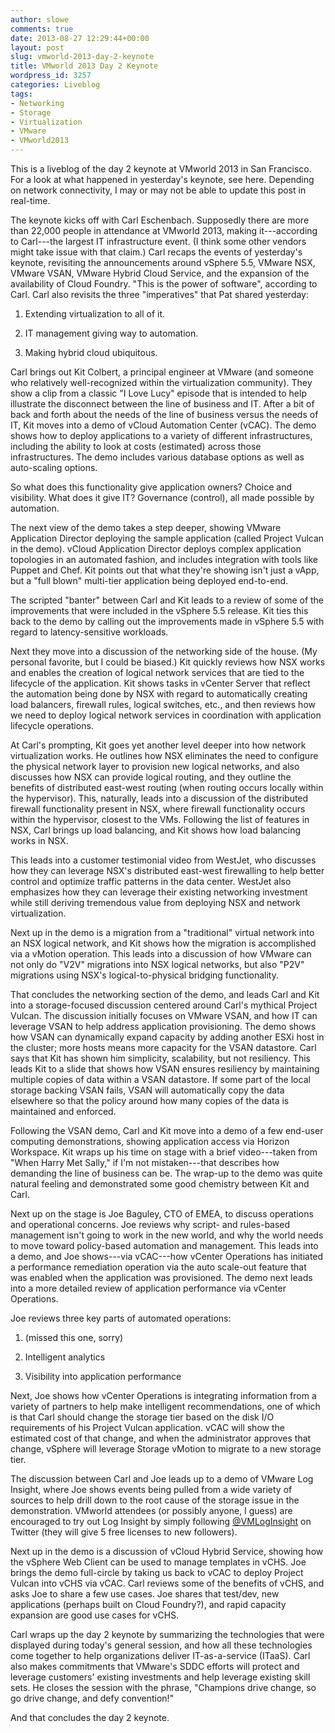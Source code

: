 ```yaml
---
author: slowe
comments: true
date: 2013-08-27 12:29:44+00:00
layout: post
slug: vmworld-2013-day-2-keynote
title: VMworld 2013 Day 2 Keynote
wordpress_id: 3257
categories: Liveblog
tags:
- Networking
- Storage
- Virtualization
- VMware
- VMworld2013
---
```


This is a liveblog of the day 2 keynote at VMworld 2013 in San Francisco. For a look at what happened in yesterday's keynote, see here. Depending on network connectivity, I may or may not be able to update this post in real-time.

The keynote kicks off with Carl Eschenbach. Supposedly there are more than 22,000 people in attendance at VMworld 2013, making it---according to Carl---the largest IT infrastructure event. (I think some other vendors might take issue with that claim.) Carl recaps the events of yesterday's keynote, revisiting the announcements around vSphere 5.5, VMware NSX, VMware VSAN, VMware Hybrid Cloud Service, and the expansion of the availability of Cloud Foundry. "This is the power of software", according to Carl. Carl also revisits the three "imperatives" that Pat shared yesterday:

1. Extending virtualization to all of it.

2. IT management giving way to automation.

3. Making hybrid cloud ubiquitous.

Carl brings out Kit Colbert, a principal engineer at VMware (and someone who relatively well-recognized within the virtualization community). They show a clip from a classic "I Love Lucy" episode that is intended to help illustrate the disconnect between the line of business and IT. After a bit of back and forth about the needs of the line of business versus the needs of IT, Kit moves into a demo of vCloud Automation Center (vCAC). The demo shows how to deploy applications to a variety of different infrastructures, including the ability to look at costs (estimated) across those infrastructures. The demo includes various database options as well as auto-scaling options.

So what does this functionality give application owners? Choice and visibility. What does it give IT? Governance (control), all made possible by automation. 

The next view of the demo takes a step deeper, showing VMware Application Director deploying the sample application (called Project Vulcan in the demo). vCloud Application Director deploys complex application topologies in an automated fashion, and includes integration with tools like Puppet and Chef. Kit points out that what they're showing isn't just a vApp, but a "full blown" multi-tier application being deployed end-to-end.

The scripted "banter" between Carl and Kit leads to a review of some of the improvements that were included in the vSphere 5.5 release. Kit ties this back to the demo by calling out the improvements made in vSphere 5.5 with regard to latency-sensitive workloads.

Next they move into a discussion of the networking side of the house. (My personal favorite, but I could be biased.) Kit quickly reviews how NSX works and enables the creation of logical network services that are tied to the lifecycle of the application. Kit shows tasks in vCenter Server that reflect the automation being done by NSX with regard to automatically creating load balancers, firewall rules, logical switches, etc., and then reviews how we need to deploy logical network services in coordination with application lifecycle operations.

At Carl's prompting, Kit goes yet another level deeper into how network virtualization works. He outlines how NSX eliminates the need to configure the physical network layer to provision new logical networks, and also discusses how NSX can provide logical routing, and they outline the benefits of distributed east-west routing (when routing occurs locally within the hypervisor). This, naturally, leads into a discussion of the distributed firewall functionality present in NSX, where firewall functionality occurs within the hypervisor, closest to the VMs. Following the list of features in NSX, Carl brings up load balancing, and Kit shows how load balancing works in NSX.

This leads into a customer testimonial video from WestJet, who discusses how they can leverage NSX's distributed east-west firewalling to help better control and optimize traffic patterns in the data center. WestJet also emphasizes how they can leverage their existing networking investment while still deriving tremendous value from deploying NSX and network virtualization.

Next up in the demo is a migration from a "traditional" virtual network into an NSX logical network, and Kit shows how the migration is accomplished via a vMotion operation. This leads into a discussion of how VMware can not only do "V2V" migrations into NSX logical networks, but also "P2V" migrations using NSX's logical-to-physical bridging functionality.

That concludes the networking section of the demo, and leads Carl and Kit into a storage-focused discussion centered around Carl's mythical Project Vulcan. The discussion initially focuses on VMware VSAN, and how IT can leverage VSAN to help address application provisioning. The demo shows how VSAN can dynamically expand capacity by adding another ESXi host in the cluster; more hosts means more capacity for the VSAN datastore. Carl says that Kit has shown him simplicity, scalability, but not resiliency. This leads Kit to a slide that shows how VSAN ensures resiliency by maintaining multiple copies of data within a VSAN datastore. If some part of the local storage backing VSAN fails, VSAN will automatically copy the data elsewhere so that the policy around how many copies of the data is maintained and enforced.

Following the VSAN demo, Carl and Kit move into a demo of a few end-user computing demonstrations, showing application access via Horizon Workspace. Kit wraps up his time on stage with a brief video---taken from "When Harry Met Sally," if I'm not mistaken---that describes how demanding the line of business can be. The wrap-up to the demo was quite natural feeling and demonstrated some good chemistry between Kit and Carl.

Next up on the stage is Joe Baguley, CTO of EMEA, to discuss operations and operational concerns. Joe reviews why script- and rules-based management isn't going to work in the new world, and why the world needs to move toward policy-based automation and management. This leads into a demo, and Joe shows---via vCAC---how vCenter Operations has initiated a performance remediation operation via the auto scale-out feature that was enabled when the application was provisioned. The demo next leads into a more detailed review of application performance via vCenter Operations.

Joe reviews three key parts of automated operations:

1. (missed this one, sorry)

2. Intelligent analytics

3. Visibility into application performance

Next, Joe shows how vCenter Operations is integrating information from a variety of partners to help make intelligent recommendations, one of which is that Carl should change the storage tier based on the disk I/O requirements of his Project Vulcan application. vCAC will show the estimated cost of that change, and when the administrator approves that change, vSphere will leverage Storage vMotion to migrate to a new storage tier.

The discussion between Carl and Joe leads up to a demo of VMware Log Insight, where Joe shows events being pulled from a wide variety of sources to help drill down to the root cause of the storage issue in the demonstration. VMworld attendees (or possibly anyone, I guess) are encouraged to try out Log Insight by simply following [@VMLogInsight](http://twitter.com/VMLogInsight) on Twitter (they will give 5 free licenses to new followers).

Next up in the demo is a discussion of vCloud Hybrid Service, showing how the vSphere Web Client can be used to manage templates in vCHS. Joe brings the demo full-circle by taking us back to vCAC to deploy Project Vulcan into vCHS via vCAC. Carl reviews some of the benefits of vCHS, and asks Joe to share a few use cases. Joe shares that test/dev, new applications (perhaps built on Cloud Foundry?), and rapid capacity expansion are good use cases for vCHS.

Carl wraps up the day 2 keynote by summarizing the technologies that were displayed during today's general session, and how all these technologies come together to help organizations deliver IT-as-a-service (ITaaS). Carl also makes commitments that VMware's SDDC efforts will protect and leverage customers' existing investments and help leverage existing skill sets. He closes the session with the phrase, "Champions drive change, so go drive change, and defy convention!"

And that concludes the day 2 keynote.
